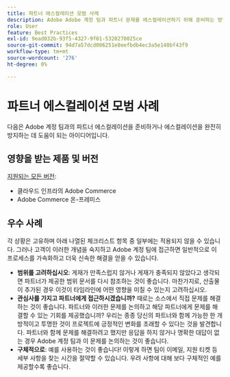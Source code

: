 ```yaml
---
title: 파트너 에스컬레이션 모범 사례
description: Adobe Adobe 계정 팀과 파트너 문제를 에스컬레이션하기 위해 준비하는 방법 또는 에스컬레이션을 방지하는 방법을 알아봅니다.
role: User
feature: Best Practices
exl-id: 9ead032b-93f5-4327-9f01-5320270025ce
source-git-commit: 94d7a57dcd006251e8eefbdb4ec3a5e140bf43f9
workflow-type: tm+mt
source-wordcount: '276'
ht-degree: 0%

---
```


# 파트너 에스컬레이션 모범 사례

다음은 Adobe 계정 팀과의 파트너 에스컬레이션을 준비하거나 에스컬레이션을 완전히 방지하는 데 도움이 되는 아이디어입니다.

## 영향을 받는 제품 및 버전

[지원되는 모든 버전](../../../release/versions.md):

* 클라우드 인프라의 Adobe Commerce
* Adobe Commerce 온-프레미스

## 우수 사례

각 상황은 고유하며 아래 나열된 체크리스트 항목 중 일부에는 적용되지 않을 수 있습니다. 그러나 고객이 이러한 개념을 숙지하고 Adobe 계정 팀에 접근하면 일반적으로 이 프로세스를 가속화하고 더욱 신속한 해결을 얻을 수 있습니다.

* **범위를 고려하십시오**: 게재가 만족스럽지 않거나 게재가 충족되지 않았다고 생각되면 파트너가 제공한 범위 문서를 다시 참조하는 것이 좋습니다. 마찬가지로, 산출물이 추가된 경우 이것이 타임라인에 어떤 영향을 미칠 수 있는지 고려하십시오.
* **관심사를 가지고 파트너에게 접근하시겠습니까?** 때로는 소스에서 직접 문제를 해결하는 것이 좋습니다. 파트너와 이러한 문제를 논의하고 해당 파트너에게 문제를 해결할 수 있는 기회를 제공했습니까? 우리는 종종 당신의 파트너와 함께 가능한 한 개방적이고 투명한 것이 프로젝트에 긍정적인 변화를 초래할 수 있다는 것을 발견합니다. 파트너와 함께 문제를 해결하려고 했지만 응답을 하지 않거나 명확한 대답이 없는 경우 Adobe 계정 팀과 이 문제를 논의하는 것이 좋습니다.
* **구체적으로**: 예를 사용하는 것이 좋습니다! 이렇게 하면 팀이 이메일, 지원 티켓 등 세부 사항을 찾는 시간을 절약할 수 있습니다. 우려 사항에 대해 보다 구체적인 예를 제공할수록 좋습니다.
